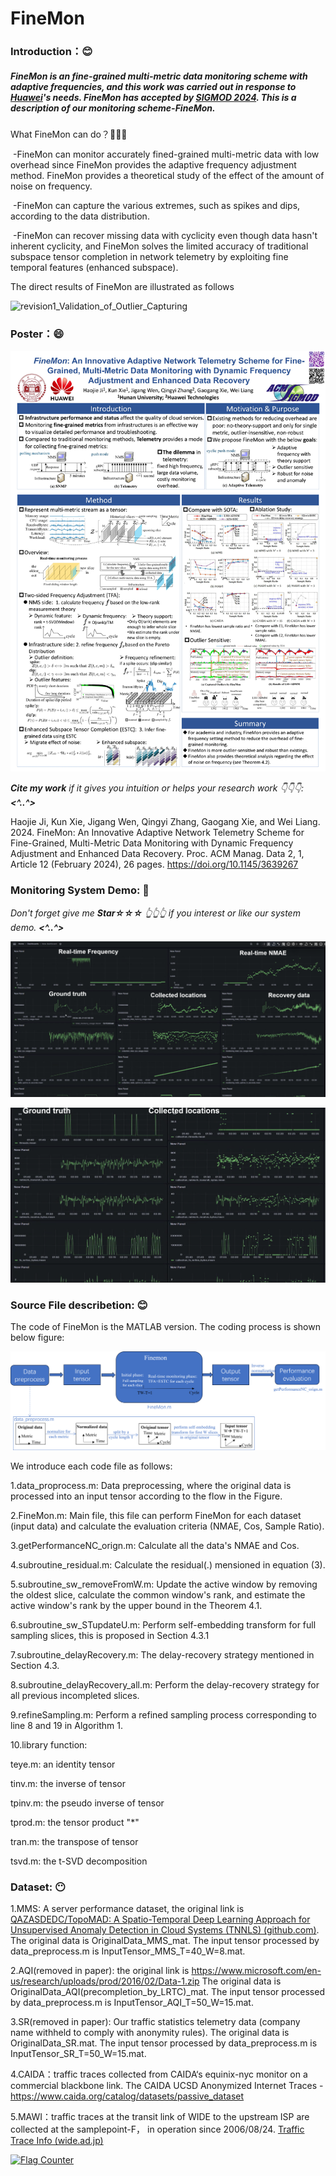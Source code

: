 # FineMon
### Introduction：😊

##### FineMon is an fine-grained multi-metric data monitoring scheme with adaptive frequencies, and this work was carried out in response to **<u>Huawei</u>**'s needs. FineMon has accepted by **<u>SIGMOD 2024</u>**. This is a description of our monitoring scheme-FineMon. 

What FineMon can do？💪💪💪 

​	-FineMon can monitor accurately fined-grained multi-metric data with low overhead since FineMon provides the adaptive frequency adjustment method. FineMon provides a theoretical study of the effect of the amount of noise on frequency.

​	-FineMon can capture the various extremes, such as spikes and dips, according to the data distribution.

​	-FineMon can recover missing data with cyclicity even though data hasn't inherent cyclicity, and FineMon solves the limited accuracy of traditional subspace tensor completion in network telemetry by exploiting fine temporal features (enhanced subspace).

The direct results of FineMon are illustrated as follows

![revision1_Validation_of_Outlier_Capturing](images/revision1_Validation_of_Outlier_Capturing.png)

### Poster：😄

<img src="images/FineMon-poster.jpg" alt="FineMon-poster" style="zoom:80%;" />

***Cite my work** if it gives you intuition or helps your research work 👇👇👇:  **<^..^>***

Haojie Ji, Kun Xie, Jigang Wen, Qingyi Zhang, Gaogang Xie, and Wei Liang. 2024. FineMon: An Innovative Adaptive Network Telemetry Scheme for Fine-Grained, Multi-Metric Data Monitoring with Dynamic Frequency Adjustment and Enhanced Data Recovery. Proc. ACM Manag. Data 2, 1, Article 12 (February 2024), 26 pages. https://doi.org/10.1145/3639267

### Monitoring System Demo: 🤩

*Don't forget give me **Star☆☆☆**  👆👆👆  if you interest or like our system demo.   **<^..^>***

[![Demo-Vedio](Demo/demo-snapshot.png)](Demo/finemon-systemdemo.mp4)

![demo-snapshot](Demo/demo-snapshot-2.png)

### Source File describetion: 😊

The code of FineMon is the MATLAB version.  The coding process is shown below figure:

![finemon_process](images/finemon_process.png)

We introduce each code file as follows:

1.data_proprocess.m:  Data preprocessing, where the original data is processed into an input tensor according to the flow in the Figure.

2.FineMon.m:  Main file, this file can perform FineMon for each dataset (input data) and calculate the evaluation criteria (NMAE, Cos, Sample Ratio).

3.getPerformanceNC_orign.m: Calculate all the data's NMAE and Cos.

4.subroutine_residual.m: Calculate the residual(.) mensioned in equation (3).

5.subroutine_sw_removeFromW.m: Update the active window by removing the oldest slice, calculate the common window's rank, and estimate the active window's rank by the upper bound in the Theorem 4.1.

6.subroutine_sw_STupdateU.m: Perform self-embedding transform for full sampling slices, this is proposed in Section 4.3.1

7.subroutine_delayRecovery.m: The delay-recovery strategy mentioned in Section 4.3.

8.subroutine_delayRecovery_all.m: Perform the delay-recovery strategy for all previous incompleted slices.

9.refineSampling.m: Perform a refined sampling process corresponding to line 8 and 19  in Algorithm 1.

10.library function:

teye.m:  an identity tensor

tinv.m: the inverse of tensor

tpinv.m: the pseudo inverse of tensor

tprod.m: the tensor product "*"

tran.m: the transpose of tensor

tsvd.m: the t-SVD decomposition

### Dataset: 😶

1.MMS: A server performance dataset, the original link is [QAZASDEDC/TopoMAD: A Spatio-Temporal Deep Learning Approach for Unsupervised Anomaly Detection in Cloud Systems (TNNLS) (github.com)](https://github.com/QAZASDEDC/TopoMAD).   The original data is OriginalData_MMS_mat. The input tensor processed by data_preprocess.m is InputTensor_MMS_T=40_W=8.mat.

2.AQI(removed in paper):  the original link is https://www.microsoft.com/en-us/research/uploads/prod/2016/02/Data-1.zip  The original data is OriginalData_AQI(precompletion_by_LRTC)_mat. The input tensor processed by data_preprocess.m is InputTensor_AQI_T=50_W=15.mat.

3.SR(removed in paper): Our traffic statistics telemetry data (company name withheld to comply with anonymity rules). The original data is OriginalData_SR.mat. The input tensor processed by data_preprocess.m is InputTensor_SR_T=50_W=15.mat.

4.CAIDA：traffic traces collected from CAIDA‘s equinix-nyc monitor on a commercial blackbone link. The CAIDA UCSD Anonymized Internet Traces - <dates used>
https://www.caida.org/catalog/datasets/passive_dataset

5.MAWI：traffic traces at the transit link of WIDE to the upstream ISP are collected at the samplepoint-F， in operation since 2006/08/24.  [Traffic Trace Info (wide.ad.jp)](http://mawi.wide.ad.jp/mawi/samplepoint-F/2006/200608241400.html)

<a href="https://info.flagcounter.com/7J5X"><img src="https://s11.flagcounter.com/map/7J5X/size_m/txt_000000/border_CCCCCC/pageviews_1/viewers_0/flags_0/" alt="Flag Counter" border="0"></a>

